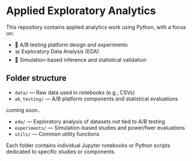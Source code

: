 # Applied Exploratory Analytics

This repository contains applied analytics work using Python, with a focus on:

-   🧪 A/B testing platform design and experiments
-   📊 Exploratory Data Analysis (EDA)
-   🧬 Simulation-based inference and statistical validation

## Folder structure

-   `data/` — Raw data used in notebooks (e.g., CSVs)
-   `ab_testing/` — A/B platform components and statistical evaluations

coming soon..

-   `eda/` — Exploratory analysis of datasets not tied to A/B testing
-   `experiments/` — Simulation-based studies and power/fwer evaluations
-   `utils/` — Common utility functions

Each folder contains individual Jupyter notebooks or Python scripts dedicated to specific studies or components.
